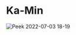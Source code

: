 # Ka-Min

![Peek 2022-07-03 18-19](https://user-images.githubusercontent.com/76901834/177046459-75069178-b92c-4a2e-acd6-01821399a60f.gif)
